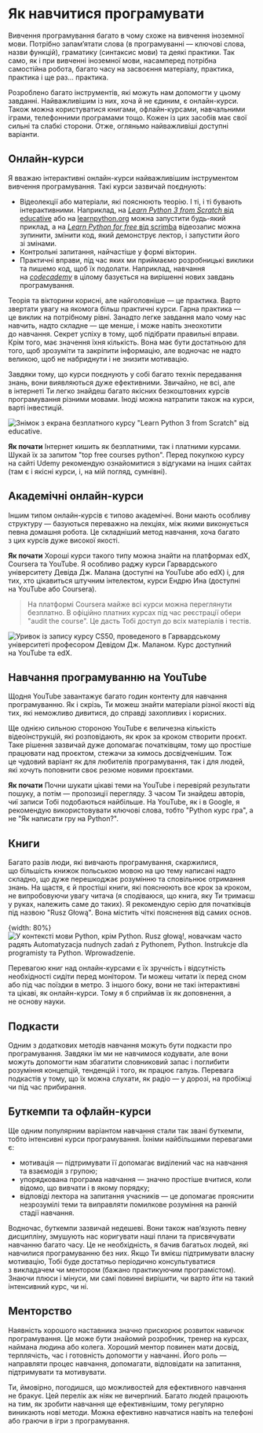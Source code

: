 # Як&nbsp;навчитися програмувати

Вивчення програмування багато в&nbsp;чому схоже на&nbsp;вивчення іноземної мови. Потрібно запам’ятати слова (в&nbsp;програмуванні — ключові слова, назви функцій), граматику (синтаксис мови) та&nbsp;деякі практики. Так само, як&nbsp;і при вивченні іноземної мови, насамперед потрібна самостійна робота, багато часу на&nbsp;засвоєння матеріалу, практика, практика і ще&nbsp;раз... практика.

Розроблено багато інструментів, які можуть нам допомогти у&nbsp;цьому завданні. Найважливішим із&nbsp;них, хоча й не&nbsp;єдиним, є онлайн-курси. Також можна користуватися книгами, офлайн-курсами, навчальними іграми, телефонними програмами тощо. Кожен із&nbsp;цих засобів має свої сильні та&nbsp;слабкі сторони. Отже, огляньмо найважливіші доступні варіанти.

## Онлайн-курси

Я вважаю інтерактивні онлайн-курси найважливішим інструментом вивчення програмування. Такі курси зазвичай поєднують:

* Відеолекції або матеріали, які пояснюють теорію. І ті, і ті&nbsp;бувають інтерактивними. Наприклад, на&nbsp;[*Learn Python 3 from Scratch* від educative](https://www.educative.io/courses/learn-python-3-from-scratch) або на&nbsp;[learnpython.org](https://www.learnpython.org/pl/) можна запустити будь-який приклад, а на&nbsp;[*Learn Python for free* від scrimba](https://scrimba.com/learn/python) відеозапис можна зупинити, змінити код, який демонструє лектор, і запустити його зі&nbsp;змінами.
* Контрольні запитання, найчастіше у&nbsp;формі вікторин.
* Практичні вправи, під час&nbsp;яких ми&nbsp;приймаємо розробницькі виклики та&nbsp;пишемо код, щоб їх&nbsp;подолати. Наприклад, навчання на&nbsp;[*codecademy*](https://www.codecademy.com/) в&nbsp;цілому базується на&nbsp;вирішенні нових завдань програмування.

Теорія та&nbsp;вікторини корисні, але найголовніше — це&nbsp;практика. Варто звертати увагу на&nbsp;якомога більш практичні курси. Гарна практика — це&nbsp;виклик на&nbsp;потрібному рівні. Занадто легке завдання мало чому нас навчить, надто складне — ще&nbsp;менше, і може навіть знеохотити до&nbsp;навчання. Секрет успіху в&nbsp;тому, щоб підібрати правильні вправи. Крім того, має значення їхня кількість. Вона має бути достатньою для того, щоб зрозуміти та&nbsp;закріпити інформацію, але водночас не&nbsp;надто великою, щоб не&nbsp;набриднути і не&nbsp;знизити мотивацію.

Завдяки тому, що&nbsp;курси поєднують у&nbsp;собі багато технік передавання знань, вони виявляються дуже ефективними. Звичайно, не&nbsp;всі, але в&nbsp;інтернеті Ти&nbsp;легко знайдеш багато якісних безкоштовних курсів програмування різними мовами. Іноді можна натрапити також на&nbsp;курси, варті інвестицій.

![Знімок з&nbsp;екрана безплатного курсу "Learn Python 3 from Scratch" від educative.](educative.png)

**Як почати** Інтернет кишить як&nbsp;безплатними, так і платними курсами. Шукай їх&nbsp;за запитом "top free courses python". Перед покупкою курсу на&nbsp;сайті Udemy рекомендую ознайомитися з&nbsp;відгуками на&nbsp;інших сайтах (там є і якісні курси, і,&nbsp;на&nbsp;мій погляд, сумнівні).

## Академічні онлайн-курси

Іншим типом онлайн-курсів є типово академічні. Вони мають особливу структуру — базуються переважно на&nbsp;лекціях, між якими виконується певна домашня робота. Це&nbsp;складніший метод навчання, хоча багато з&nbsp;цих курсів дуже високої якості.

**Як почати** Хороші курси такого типу можна знайти на&nbsp;платформах edX, Coursera та&nbsp;YouTube. Я особливо раджу курси Гарвардського університету Девіда Дж. Малана (доступні на&nbsp;YouTube або edX) і,&nbsp;для тих, хто цікавиться штучним інтелектом, курси Ендрю Ина (доступні на&nbsp;YouTube або Coursera).

> На&nbsp;платформі Coursera майже всі курси можна переглянути безплатно. В офіційно платних курсах під час&nbsp;реєстрації обери "audit the course". Це&nbsp;дасть Тобі доступ до&nbsp;всіх матеріалів і тестів.

![Уривок із&nbsp;запису курсу CS50, проведеного в&nbsp;Гарвардському університеті професором Девідом Дж. Маланом. Курс доступний на&nbsp;YouTube та&nbsp;edX.](CS50.png)

## Навчання програмуванню на&nbsp;YouTube

Щодня YouTube завантажує багато годин контенту для навчання програмуванню. Як&nbsp;і скрізь, Ти&nbsp;можеш знайти матеріали різної якості від тих, які неможливо дивитися, до справді захопливих і корисних.

Ще однією сильною стороною YouTube є величезна кількість відеоінструкцій, які розповідають, як&nbsp;крок за кроком створити проєкт. Таке рішення зазвичай дуже допомагає початківцям, тому що&nbsp;простіше працювати над проєктом, стежачи за кимось досвідченішим. Тож це&nbsp;чудовий варіант як&nbsp;для любителів програмування, так і для людей, які хочуть поповнити своє резюме новими проєктами.

**Як почати** Почни шукати цікаві теми на&nbsp;YouTube і перевіряй результати пошуку, а потім — пропозиції перегляду. З часом Ти&nbsp;знайдеш авторів, чиї записи Тобі подобаються найбільше. На YouTube, як&nbsp;і в&nbsp;Google, я рекомендую використовувати ключові слова, тобто "Python курс гра", а не&nbsp;"Як написати гру&nbsp;на&nbsp;Python?".

## Книги

Багато разів люди, які вивчають програмування, скаржилися, що&nbsp;більшість книжок польською мовою на&nbsp;цю тему написані надто складно, що&nbsp;дуже перешкоджає розумінню та&nbsp;сповільнює отримання знань. На щастя, є й простіші книги, які пояснюють все крок за кроком, не&nbsp;випробовуючи увагу читача (я сподіваюся, що&nbsp;книга, яку Ти&nbsp;тримаєш у&nbsp;руках, належить саме до таких). Я рекомендую серію для початківців під назвою "Rusz Głową". Вона містить чіткі пояснення від самих основ.

{width: 80%}
![У контексті мови Python, крім *Python. Rusz głową!*, новачкам часто радять *Automatyzacja nudnych zadań z Pythonem*, *Python. Instrukcje dla programisty* та&nbsp;*Python. Wprowadzenie*.](ksiazki.png)

Перевагою книг над онлайн-курсами є їх зручність і відсутність необхідності сидіти перед монітором. Ти&nbsp;можеш читати їх перед сном або під час&nbsp;поїздки в&nbsp;метро. З іншого боку, вони не&nbsp;такі інтерактивні та&nbsp;цікаві, як&nbsp;онлайн-курси. Тому я б сприймав їх як&nbsp;доповнення, а не&nbsp;основу науки.

## Подкасти

Одним з&nbsp;додаткових методів навчання можуть бути подкасти про програмування. Завдяки їм ми&nbsp;не навчимося кодувати, але вони можуть допомогти нам збагатити словниковий запас і поглибити розуміння концепцій, тенденцій і того, як&nbsp;працює галузь. Перевага подкастів у&nbsp;тому, що&nbsp;їх можна слухати, як&nbsp;радіо — у&nbsp;дорозі, на&nbsp;пробіжці чи під час&nbsp;прибирання.

## Буткемпи та&nbsp;офлайн-курси

Ще одним популярним варіантом навчання стали так звані буткемпи, тобто інтенсивні курси програмування. Їхніми найбільшими перевагами є:

- мотивація — підтримувати її&nbsp;допомагає виділений час&nbsp;на навчання та&nbsp;взаємодія з&nbsp;групою;
- упорядкована програма навчання — значно простіше вчитися, коли відомо, що&nbsp;вивчати і в&nbsp;якому порядку;
- відповіді лектора на&nbsp;запитання учасників — це&nbsp;допомагає прояснити незрозумілі теми та&nbsp;виправляти помилкове розуміння на&nbsp;ранній стадії навчання.

Водночас, буткемпи зазвичай недешеві. Вони також нав’язують певну дисципліну, змушують нас коригувати наші плани та&nbsp;присвячувати навчанню багато часу. Це не&nbsp;необхідність, я бачив багатьох людей, які навчилися програмуванню без них. Якщо Ти&nbsp;вмієш підтримувати власну мотивацію, Тобі буде достатньо періодично консультуватися з&nbsp;викладачем чи ментором (бажано практикуючим програмістом). Знаючи плюси і мінуси, ми&nbsp;самі повинні вирішити, чи варто йти на&nbsp;такий інтенсивний курс, чи ні.

## Менторство

Наявність хорошого наставника значно прискорює розвиток навичок програмування. Це може бути знайомий розробник, тренер на&nbsp;курсах, наймана людина або колега. Хороший ментор повинен мати досвід, терплячість, час&nbsp;і готовність допомогти у&nbsp;навчанні. Його роль — направляти процес навчання, допомагати, відповідати на&nbsp;запитання, підтримувати та&nbsp;мотивувати.

Ти, ймовірно, погодишся, що&nbsp;можливостей для ефективного навчання не&nbsp;бракує. Цей перелік аж ніяк не&nbsp;вичерпний. Багато людей працюють на&nbsp;тим, як&nbsp;зробити навчання ще ефективнішим, тому регулярно виникають нові методи. Можна ефективно навчатися навіть на телефоні або граючи в&nbsp;ігри з&nbsp;програмування.
